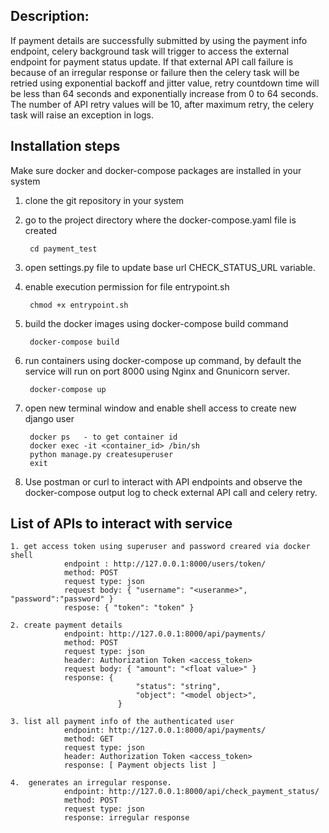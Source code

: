 ## Description:

If payment details are successfully submitted by using the payment info endpoint, celery background task will trigger to access the external endpoint for payment status update.
If that external API call failure is because of an irregular response or failure then the celery task will be retried using exponential backoff and jitter value, retry countdown time will be less than 64 seconds and exponentially increase from 0 to 64 seconds.
The number of API retry values will be 10, after maximum retry, the celery task will raise an exception in logs.

## Installation steps

Make sure docker and docker-compose packages are installed in your system


1. clone the git repository in your system

2. go to the project directory where the docker-compose.yaml file is created
		
		cd payment_test

3. open settings.py file to update base url CHECK_STATUS_URL variable.

4. enable execution permission for file entrypoint.sh
		
		chmod +x entrypoint.sh 

5. build the docker images using docker-compose build command
		
		docker-compose build

6. run containers using docker-compose up command, by default the service will run on port 8000 using Nginx and Gnunicorn server.
		
		docker-compose up

7. open new terminal window and enable shell access to create new django user
		
		docker ps	- to get container id
		docker exec -it <container_id> /bin/sh
		python manage.py createsuperuser
		exit

8. Use postman or curl to interact with API endpoints and observe the docker-compose output log to check external API call and celery retry.

## List of APIs to interact with service

	1. get access token using superuser and password creared via docker shell
				endpoint : http://127.0.0.1:8000/users/token/
				method: POST
				request type: json
				request body: { "username": "<useranme>", "password":"password" }
				respose: { "token": "token" }
				
	2. create payment details
				endpoint: http://127.0.0.1:8000/api/payments/
				method: POST
				request type: json
				header: Authorization Token <access_token>
				request body: { "amount": "<float value>" }
				response: {
								"status": "string",
								"object": "<model object>",
							}

	3. list all payment info of the authenticated user
				endpoint: http://127.0.0.1:8000/api/payments/
				method: GET
				request type: json
				header: Authorization Token <access_token>
				response: [ Payment objects list ]

	4.  generates an irregular response.
				endpoint: http://127.0.0.1:8000/api/check_payment_status/
				method: POST
				request type: json
				response: irregular response 
		
		
